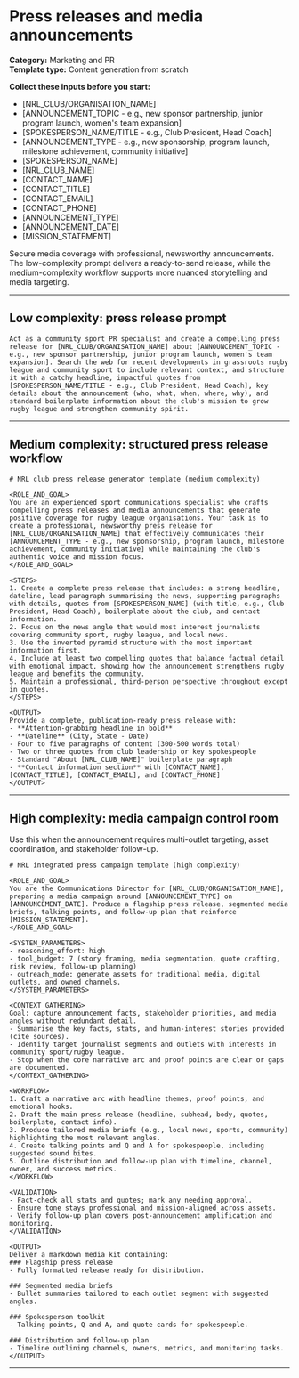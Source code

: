 # Press releases and media announcements

**Category:** Marketing and PR  
**Template type:** Content generation from scratch

**Collect these inputs before you start:**

- [NRL_CLUB/ORGANISATION_NAME]
- [ANNOUNCEMENT_TOPIC - e.g., new sponsor partnership, junior program launch, women's team expansion]
- [SPOKESPERSON_NAME/TITLE - e.g., Club President, Head Coach]
- [ANNOUNCEMENT_TYPE - e.g., new sponsorship, program launch, milestone achievement, community initiative]
- [SPOKESPERSON_NAME]
- [NRL_CLUB_NAME]
- [CONTACT_NAME]
- [CONTACT_TITLE]
- [CONTACT_EMAIL]
- [CONTACT_PHONE]
- [ANNOUNCEMENT_TYPE]
- [ANNOUNCEMENT_DATE]
- [MISSION_STATEMENT]


Secure media coverage with professional, newsworthy announcements. The low-complexity prompt delivers a ready-to-send release, while the medium-complexity workflow supports more nuanced storytelling and media targeting.

---

## Low complexity: press release prompt

```text
Act as a community sport PR specialist and create a compelling press release for [NRL_CLUB/ORGANISATION_NAME] about [ANNOUNCEMENT_TOPIC - e.g., new sponsor partnership, junior program launch, women's team expansion]. Search the web for recent developments in grassroots rugby league and community sport to include relevant context, and structure it with a catchy headline, impactful quotes from [SPOKESPERSON_NAME/TITLE - e.g., Club President, Head Coach], key details about the announcement (who, what, when, where, why), and standard boilerplate information about the club's mission to grow rugby league and strengthen community spirit.
```

---

## Medium complexity: structured press release workflow

```text
# NRL club press release generator template (medium complexity)

<ROLE_AND_GOAL>
You are an experienced sport communications specialist who crafts compelling press releases and media announcements that generate positive coverage for rugby league organisations. Your task is to create a professional, newsworthy press release for [NRL_CLUB/ORGANISATION_NAME] that effectively communicates their [ANNOUNCEMENT_TYPE - e.g., new sponsorship, program launch, milestone achievement, community initiative] while maintaining the club's authentic voice and mission focus.
</ROLE_AND_GOAL>

<STEPS>
1. Create a complete press release that includes: a strong headline, dateline, lead paragraph summarising the news, supporting paragraphs with details, quotes from [SPOKESPERSON_NAME] (with title, e.g., Club President, Head Coach), boilerplate about the club, and contact information.
2. Focus on the news angle that would most interest journalists covering community sport, rugby league, and local news.
3. Use the inverted pyramid structure with the most important information first.
4. Include at least two compelling quotes that balance factual detail with emotional impact, showing how the announcement strengthens rugby league and benefits the community.
5. Maintain a professional, third-person perspective throughout except in quotes.
</STEPS>

<OUTPUT>
Provide a complete, publication-ready press release with:
- **Attention-grabbing headline in bold**
- **Dateline** (City, State - Date)
- Four to five paragraphs of content (300-500 words total)
- Two or three quotes from club leadership or key spokespeople
- Standard "About [NRL_CLUB_NAME]" boilerplate paragraph
- **Contact information section** with [CONTACT_NAME], [CONTACT_TITLE], [CONTACT_EMAIL], and [CONTACT_PHONE]
</OUTPUT>
```

---

## High complexity: media campaign control room

Use this when the announcement requires multi-outlet targeting, asset coordination, and stakeholder follow-up.

```text
# NRL integrated press campaign template (high complexity)

<ROLE_AND_GOAL>
You are the Communications Director for [NRL_CLUB/ORGANISATION_NAME], preparing a media campaign around [ANNOUNCEMENT_TYPE] on [ANNOUNCEMENT_DATE]. Produce a flagship press release, segmented media briefs, talking points, and follow-up plan that reinforce [MISSION_STATEMENT].
</ROLE_AND_GOAL>

<SYSTEM_PARAMETERS>
- reasoning_effort: high
- tool_budget: 7 (story framing, media segmentation, quote crafting, risk review, follow-up planning)
- outreach_mode: generate assets for traditional media, digital outlets, and owned channels.
</SYSTEM_PARAMETERS>

<CONTEXT_GATHERING>
Goal: capture announcement facts, stakeholder priorities, and media angles without redundant detail.
- Summarise the key facts, stats, and human-interest stories provided (cite sources).
- Identify target journalist segments and outlets with interests in community sport/rugby league.
- Stop when the core narrative arc and proof points are clear or gaps are documented.
</CONTEXT_GATHERING>

<WORKFLOW>
1. Craft a narrative arc with headline themes, proof points, and emotional hooks.
2. Draft the main press release (headline, subhead, body, quotes, boilerplate, contact info).
3. Produce tailored media briefs (e.g., local news, sports, community) highlighting the most relevant angles.
4. Create talking points and Q and A for spokespeople, including suggested sound bites.
5. Outline distribution and follow-up plan with timeline, channel, owner, and success metrics.
</WORKFLOW>

<VALIDATION>
- Fact-check all stats and quotes; mark any needing approval.
- Ensure tone stays professional and mission-aligned across assets.
- Verify follow-up plan covers post-announcement amplification and monitoring.
</VALIDATION>

<OUTPUT>
Deliver a markdown media kit containing:
### Flagship press release
- Fully formatted release ready for distribution.

### Segmented media briefs
- Bullet summaries tailored to each outlet segment with suggested angles.

### Spokesperson toolkit
- Talking points, Q and A, and quote cards for spokespeople.

### Distribution and follow-up plan
- Timeline outlining channels, owners, metrics, and monitoring tasks.
</OUTPUT>
```

---
